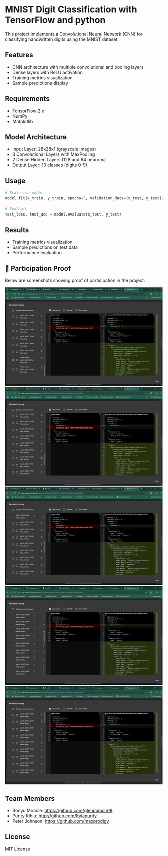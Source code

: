 # MNIST Digit Classification with TensorFlow and python

This project implements a Convolutional Neural Network (CNN) for classifying handwritten digits using the MNIST dataset.

## Features
- CNN architecture with multiple convolutional and pooling layers
- Dense layers with ReLU activation
- Training metrics visualization
- Sample predictions display

## Requirements
- TensorFlow 2.x
- NumPy
- Matplotlib

## Model Architecture
- Input Layer: 28x28x1 (grayscale images)
- 3 Convolutional Layers with MaxPooling
- 2 Dense Hidden Layers (128 and 64 neurons)
- Output Layer: 10 classes (digits 0-9)

## Usage
```python
# Train the model
model.fit(x_train, y_train, epochs=5, validation_data=(x_test, y_test))

# Evaluate
test_loss, test_acc = model.evaluate(x_test, y_test)
```

## Results
- Training metrics visualization
- Sample predictions on test data
- Performance evaluation

## 📂 Participation Proof
Below are screenshots showing proof of participation in the project:

![Participation Proof 1](https://github.com/Kylapurity/Participation_Assignment/blob/main/Screenshot%202025-01-20%20195544.png)
![Participation Proof 2](https://github.com/Kylapurity/Participation_Assignment/blob/main/Screenshot%202025-01-20%20195559.png)
![Participation Proof 3](https://github.com/Kylapurity/Participation_Assignment/blob/main/Screenshot%202025-01-20%20195618.png)
![Participation Proof 4](https://github.com/Kylapurity/Participation_Assignment/blob/main/Screenshot%202025-01-20%20195633.png)
![Participation Proof 5](https://github.com/Kylapurity/Participation_Assignment/blob/main/Screenshot%202025-01-20%20195650.png)


## Team Members
- Bonyu Miracle: https://github.com/glenmiracle18
- Purity Kihiu: http://github.com/Kylapurity
- Peter Johnson: https://github.com/maxprodigy

## License
MIT License
